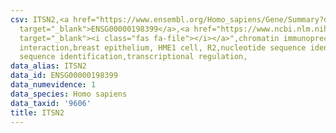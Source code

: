 ```yaml
---
csv: ITSN2,<a href="https://www.ensembl.org/Homo_sapiens/Gene/Summary?db=core;g=ENSG00000198399"
  target="_blank">ENSG00000198399</a>,<a href="https://www.ncbi.nlm.nih.gov/pubmed/22863008"
  target="_blank"><i class="fas fa-file"></i></a>",chromatin immunoprecipitation assay,direct
  interaction,breast epithelium, HME1 cell, R2,nucleotide sequence identification,nucleotide
  sequence identification,transcriptional regulation,
data_alias: ITSN2
data_id: ENSG00000198399
data_numevidence: 1
data_species: Homo sapiens
data_taxid: '9606'
title: ITSN2
---
```

